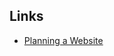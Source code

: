 ## Links

- [Planning a Website](https://developer.mozilla.org/en-US/docs/Learn_web_development/Core/Structuring_content/Structuring_documents)
